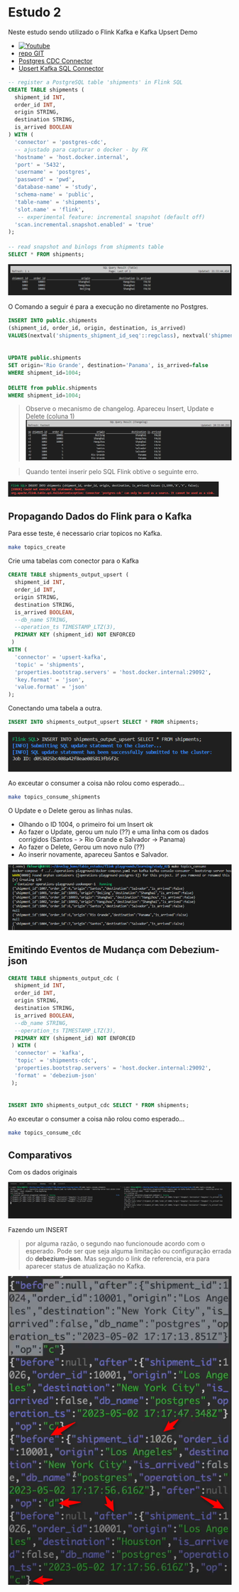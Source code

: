 # Estudo 2

Neste estudo sendo utilizado o Flink Kafka e Kafka Upsert Demo

- [![Youtube](https://img.youtube.com/vi/1ezf3OyLz3w/mqdefault.jpg)](https://youtu.be/1ezf3OyLz3w)
- [repo GIT](https://github.com/decodableco/examples/tree/main/flink-learn/2-kafka-upsert)
- [Postgres CDC Connector](https://nightlies.apache.org/flink/flink-cdc-docs-release-3.1/docs/connectors/flink-sources/postgres-cdc/)
- [Upsert Kafka SQL Connector](https://nightlies.apache.org/flink/flink-docs-master/docs/connectors/table/upsert-kafka/)



```sql
-- register a PostgreSQL table 'shipments' in Flink SQL
CREATE TABLE shipments (
  shipment_id INT,
  order_id INT,
  origin STRING,
  destination STRING,
  is_arrived BOOLEAN
) WITH (
  'connector' = 'postgres-cdc',
  -- ajustado para capturar o docker - by FK
  'hostname' = 'host.docker.internal',
  'port' = '5432',
  'username' = 'postgres',
  'password' = 'pwd',
  'database-name' = 'study',
  'schema-name' = 'public',
  'table-name' = 'shipments',
  'slot.name' = 'flink',
   -- experimental feature: incremental snapshot (default off)
  'scan.incremental.snapshot.enabled' = 'true'
);

-- read snapshot and binlogs from shipments table
SELECT * FROM shipments;
```
![alt text](image-5.png)


O Comando a seguir é para a execução no diretamente no Postgres.
```sql
INSERT INTO public.shipments
(shipment_id, order_id, origin, destination, is_arrived)
VALUES(nextval('shipments_shipment_id_seq'::regclass), nextval('shipments_order_id_seq'::regclass), 'Santos', 'Salvador', false);


UPDATE public.shipments
SET origin='Rio Grande', destination='Panama', is_arrived=false
WHERE shipment_id=1004;

DELETE from public.shipments
WHERE shipment_id=1004;
```

> Observe o mecanismo de changelog. Apareceu Insert, Update e Delete (coluna 1)
![alt text](image-2.png)


> Quando tentei inserir pelo SQL Flink obtive o seguinte erro.

![alt text](image.png)

## Propagando Dados do Flink para o Kafka

Para esse teste, é necessario criar topicos no Kafka.
```bash
make topics_create
```

Crie uma tabelas com conector para o Kafka

```sql
CREATE TABLE shipments_output_upsert (
  shipment_id INT,
  order_id INT,
  origin STRING,
  destination STRING,
  is_arrived BOOLEAN,
  --db_name STRING,
  --operation_ts TIMESTAMP_LTZ(3),
  PRIMARY KEY (shipment_id) NOT ENFORCED
 )
WITH (
  'connector' = 'upsert-kafka',
  'topic' = 'shipments',
  'properties.bootstrap.servers' = 'host.docker.internal:29092',
  'key.format' = 'json', 
  'value.format' = 'json'
);

```

Conectando uma tabela a outra.

```sql
INSERT INTO shipments_output_upsert SELECT * FROM shipments;
```
![alt text](image-3.png)

Ao exceutar o consumer a coisa não rolou como esperado...
```bash
make topics_consume_shipments
```
O Update e o Delete gerou as linhas nulas. 
 - Olhando o ID 1004, o primeiro foi um Insert ok
 - Ao fazer o Update, gerou um nulo (??) e uma linha com os dados corrigidos (Santos - > Rio Grande e Salvador -> Panama)
 - Ao fazer o Delete, Gerou um novo nulo (??)
 - Ao inserir novamente, apareceu Santos e Salvador.

![alt text](image-4.png)


## Emitindo Eventos de Mudança com Debezium-json
```sql
CREATE TABLE shipments_output_cdc (
  shipment_id INT,
  order_id INT,
  origin STRING,
  destination STRING,
  is_arrived BOOLEAN,
  --db_name STRING,
  --operation_ts TIMESTAMP_LTZ(3),
  PRIMARY KEY (shipment_id) NOT ENFORCED
 ) WITH (
  'connector' = 'kafka',
  'topic' = 'shipments-cdc',
  'properties.bootstrap.servers' = 'host.docker.internal:29092',
  'format' = 'debezium-json'
 );


INSERT INTO shipments_output_cdc SELECT * FROM shipments;
```


Ao exceutar o consumer a coisa não rolou como esperado...
```bash
make topics_consume_cdc
```

## Comparativos

Com os dados originais

![alt text](image-1.png)

Fazendo um INSERT


> por alguma razão, o segundo nao funcionoude acordo com o esperado. Pode ser que seja alguma limitação ou configuração errada do **debezium-json**. Mas segundo o link de referencia, era para aparecer status de atualização no Kafka.

![alt text](image-6.png)